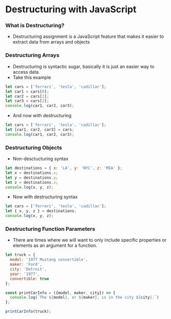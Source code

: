 # Destructuring with JavaScript

### What is Destructuring?

- Destructuring assignment is a JavaScript feature that makes it easier to extract data from arrays and objects

### Destructuring Arrays

- Destructuring is syntactic sugar, basically it is just an easier way to access data.
- Take this example

```javascript
let cars = ['ferrari', 'tesla', 'cadillac'];
let car1 = cars[0];
let car2 = cars[1];
let car3 = cars[2];
console.log(car1, car2, car3);
```

- And now with destructuring

```javascript
let cars = ['ferrari', 'tesla', 'cadillac'];
let [car1, car2, car3] = cars;
console.log(car1, car2, car3);
```

### Destructuring Objects

- Non-desctucturing syntax

```javascript
let destinations = { x: 'LA', y: 'NYC', z: 'MIA' };
let x = destinations.x;
let y = destinations.y;
let z = destinations.z;
console.log(x, y, z);
```

- Now with destructuring syntax

```javascript
let cars = ['ferrari', 'tesla', 'cadillac'];
let { x, y, z } = destinations;
console.log(x, y, z);
```

### Destructuring Function Parameters

- There are times where we will want to only include specific properties or elements as an argument for a function.

```javascript
let truck = {
  model: '1977 Mustang convertible',
  maker: 'Ford', 
  city: 'Detroit',
  year: '1977',
  convertible: true
};

const printCarInfo = ({model, maker, city}) => {
  console.log(`The ${model}, or ${maker}, is in the city ${city}.`)
};

printCarInfo(truck);
```

